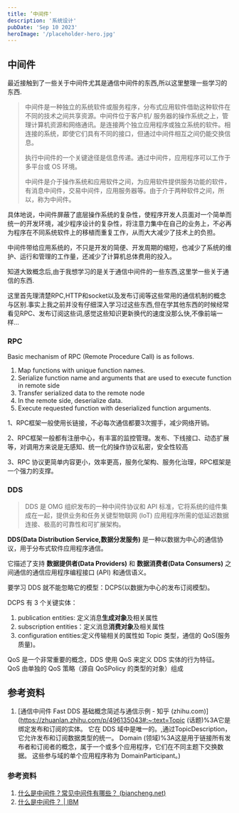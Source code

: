 ```yaml
---
title: ’中间件'
description: '系统设计'
pubDate: 'Sep 10 2023'
heroImage: '/placeholder-hero.jpg'
---
```

## 中间件

最近接触到了一些关于中间件尤其是通信中间件的东西,所以这里整理一些学习的东西.

>中间件是一种独立的系统软件或服务程序，分布式应用软件借助这种软件在不同的技术之间共享资源。中间件位于客户机/ 服务器的操作系统之上，管理计算机资源和网络通讯。是连接两个独立应用程序或独立系统的软件。相连接的系统，即使它们具有不同的接口，但通过中间件相互之间仍能交换信息。
>
>执行中间件的一个关键途径是信息传递。通过中间件，应用程序可以工作于多平台或 OS 环境。
>
>中间件是介于操作系统和应用软件之间，为应用软件提供服务功能的软件，有消息中间件，交易中间件，应用服务器等。由于介于两种软件之间，所以，称为中间件。

具体地说，中间件屏蔽了底层操作系统的复杂性，使程序开发人员面对一个简单而统一的开发环境，减少程序设计的复杂性，将注意力集中在自己的业务上，不必再为程序在不同系统软件上的移植而重复工作，从而大大减少了技术上的负担。

中间件带给应用系统的，不只是开发的简便、开发周期的缩短，也减少了系统的维护、运行和管理的工作量，还减少了计算机总体费用的投入。

知道大致概念后,由于我想学习的是关于通信中间件的一些东西,这里学一些关于通信的东西.

这里首先理清楚RPC,HTTP和socket以及发布订阅等这些常用的通信机制的概念与区别.事实上我之前并没有仔细深入学习过这些东西,但在学其他东西的时候经常看见RPC、发布订阅这些词,感觉这些知识更新换代的速度没那么快,不像前端一样...

### RPC

Basic mechanism of RPC (Remote Procedure Call) is as follows.

1. Map functions with unique function names.
2. Serialize function name and arguments that are used to execute function in remote side
3. Transfer serialized data to the remote node
4. In the remote side, deserialize data.
5. Execute requested function with deserialized function arguments.

1、RPC框架一般使用长链接，不必每次通信都要3次握手，减少网络开销。

2、RPC框架一般都有注册中心，有丰富的监控管理。发布、下线接口、动态扩展等，对调用方来说是无感知、统一化的操作协议私密，安全性较高

3、RPC 协议更简单内容更小，效率更高，服务化架构、服务化治理，RPC框架是一个强力的支撑。



### DDS

>DDS 是 OMG 组织发布的一种中间件协议和 API 标准，它将系统的组件集成在一起，提供业务和任务关键型物联网 (IoT) 应用程序所需的低延迟数据连接、极高的可靠性和可扩展架构。

**DDS(Data Distribution Service,数据分发服务)** 是一种以数据为中心的通信协议，用于分布式软件应用程序通信。

它描述了支持 **数据提供者(Data Providers)** 和 **数据消费者(Data Consumers)** 之间通信的通信应用程序编程接口 (API) 和通信语义。

要学习 DDS 就不能忽略它的模型：DCPS(以数据为中心的发布订阅模型)。

DCPS 有 3 个关键实体：

1. publication entities: 定义消息**生成对象**及相关属性
2. subscription entities：定义消息**消费对象**及相关属性
3. configuration entities:定义传输相关的属性如 Topic 类型，通信的 QoS(服务质量)。

QoS 是一个非常重要的概念，DDS 使用 QoS 来定义 DDS 实体的行为特征。 QoS 由单独的 QoS 策略（源自 QoSPolicy 的类型的对象）组成







## 参考资料

1. [通信中间件 Fast DDS 基础概念简述与通信示例 - 知乎 (zhihu.com)](https://zhuanlan.zhihu.com/p/496135043#:~:text=Topic (话题)%3A它是绑定发布和订阅的实体。 它在 DDS 域中是唯一的。,通过TopicDescription，它允许发布和订阅数据类型的统一。 Domain (领域)%3A这是用于链接所有发布者和订阅者的概念，属于一个或多个应用程序，它们在不同主题下交换数据。 这些参与域的单个应用程序称为 DomainParticipant。)











### 参考资料

1. [什么是中间件？常见中间件有哪些？ (biancheng.net)](http://c.biancheng.net/view/3860.html)
2. [什么是中间件？ | IBM](https://www.ibm.com/cn-zh/topics/middleware)